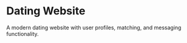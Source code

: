 # Dating Website

A modern dating website with user profiles, matching, and messaging functionality.
